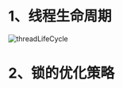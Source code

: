 # 1、线程生命周期

![threadLifeCycle](https://cdn.jsdelivr.net/gh/yienx1205/cloudingimgs/notes/threadLifeCycle202203211415.png)



# 2、锁的优化策略

